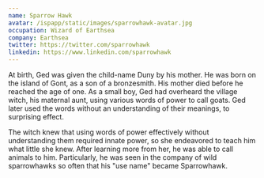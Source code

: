 ```yaml
---
name: Sparrow Hawk
avatar: /ispapp/static/images/sparrowhawk-avatar.jpg
occupation: Wizard of Earthsea
company: Earthsea
twitter: https://twitter.com/sparrowhawk
linkedin: https://www.linkedin.com/sparrowhawk
---
```


At birth, Ged was given the child-name Duny by his mother. He was born on the island of Gont, as a son of a bronzesmith. His mother died before he reached the age of one. As a small boy, Ged had overheard the village witch, his maternal aunt, using various words of power to call goats. Ged later used the words without an understanding of their meanings, to surprising effect.

The witch knew that using words of power effectively without understanding them required innate power, so she endeavored to teach him what little she knew. After learning more from her, he was able to call animals to him. Particularly, he was seen in the company of wild sparrowhawks so often that his "use name" became Sparrowhawk.
